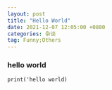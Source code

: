 ```yaml
---
layout: post
title: "Hello World"
date: 2021-12-07 12:05:00 +0800 
categories: 杂谈
tag: Funny;Others
---
```

### hello world
```buildoutcfg
print('hello world)
```